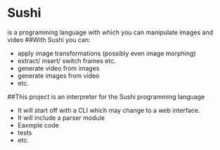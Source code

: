 # Sushi
is a programming language with which you can manipulate images and video
##With Sushi you can:
  * apply image transformations (possibly even image morphing)
  * extract/ insert/ switch frames etc.
  * generate video from images
  * generate images from video
  * etc.
 
##This project is an interpreter for the Sushi programming language
  * It will start off with a CLI which may change to a web interface.
  * It will include a parser module
  * Eaxmple code
  * tests
  * etc.
